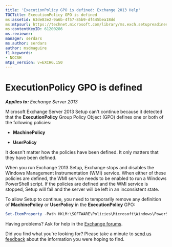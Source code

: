 ```yaml
---
title: 'ExecutionPolicy GPO is defined: Exchange 2013 Help'
TOCTitle: ExecutionPolicy GPO is defined
ms:assetid: 63de83e2-9a6b-4f57-85b9-df445bea18dd
ms:mtpsurl: https://technet.microsoft.com/library/ms.exch.setupreadiness.powershellexecutionpolicycheckset(v=EXCHG.150)
ms:contentKeyID: 61200286
ms.reviewer: 
manager: serdars
ms.author: serdars
author: msdmaguire
f1.keywords:
- NOCSH
mtps_version: v=EXCHG.150
---
```


# ExecutionPolicy GPO is defined

_**Applies to:** Exchange Server 2013_

Microsoft Exchange Server 2013 Setup can't continue because it detected that the **ExecutionPolicy** Group Policy Object (GPO) defines one or both of the following policies:

- **MachinePolicy**

- **UserPolicy**

It doesn't matter how the policies have been defined. It only matters that they have been defined.

When you run Exchange 2013 Setup, Exchange stops and disables the Windows Management Instrumentation (WMI) service. When either of these policies are defined, the WMI service needs to be enabled to run a Windows PowerShell script. If the policies are defined and the WMI service is stopped, Setup will fail and the server will be left in an inconsistent state.

To allow Setup to continue, you need to temporarily remove any definition of **MachinePolicy** or **UserPolicy** in the **ExecutionPolicy** GPO:

```PowerShell
Set-ItemProperty -Path HKLM:\SOFTWARE\Policies\Microsoft\Windows\PowerShell -Name ExecutionPolicy -Value ""
```

Having problems? Ask for help in the [Exchange forums](https://social.technet.microsoft.com/Forums/office/home?category=exchangeserver).

Did you find what you're looking for? Please take a minute to [send us feedback](mailto:exsetuphelpfeedback@microsoft.com?subject=exchange%202013%20setup%20help%20feedback) about the information you were hoping to find.
